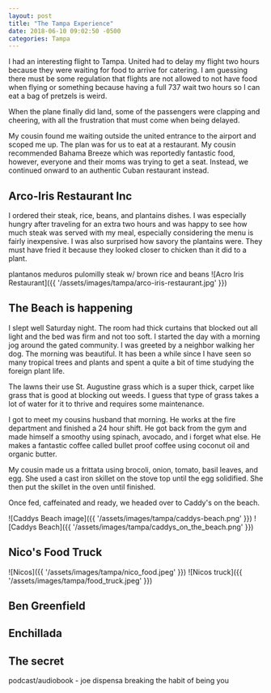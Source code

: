 ```yaml
---
layout: post
title: "The Tampa Experience"
date: 2018-06-10 09:02:50 -0500
categories: Tampa
---
```

I had an interesting flight to Tampa. United had to delay my flight two hours because they were waiting for food to arrive for catering. I am guessing there must be some regulation that flights are not allowed to not have food when flying or something because having a full 737 wait two hours so I can eat a bag of pretzels is weird. 

When the plane finally did land, some of the passengers were clapping and cheering, with all the frustration that must come when being delayed.

My cousin found me waiting outside the united entrance to the airport and scoped me up. The plan was for us to eat at a restaurant. My cousin recommended Bahama Breeze which was reportedly fantastic food, however, everyone and their moms was trying to get a seat. Instead, we continued onward to an authentic Cuban restaurant instead.
 
## Arco-Iris Restaurant Inc
I ordered their steak, rice, beans, and plantains dishes. I was especially hungry after traveling for an extra two hours and was happy to see how much steak was served with my meal, especially considering the menu is fairly inexpensive. I was also surprised how savory the plantains were. They must have fried it because they looked closer to chicken than it did to a plant.
 
plantanos meduros
pulomilly steak w/ brown rice and beans
![Acro Iris Restaurant]({{ '/assets/images/tampa/arco-iris-restaurant.jpg' }})

## The Beach is happening
I slept well Saturday night. The room had thick curtains that blocked out all light and the bed was firm and not too soft. I started the day with a morning jog around the gated community. I was greeted by a neighbor walking her dog. The morning was beautiful. It has been a while since I have seen so many tropical trees and plants and spent a quite a bit of time studying the foreign plant life. 

The lawns their use St. Augustine grass which is a super thick, carpet like grass that is good at blocking out weeds. I guess that type of grass takes a lot of water for it to thrive and requires some maintenance.

I got to meet my cousins husband that morning. He works at the fire department and finished a 24 hour shift. He got back from the gym and made himself a smoothy using spinach, avocado, and i forget what else. He makes a fantastic coffee called bullet proof coffee using coconut oil and organic butter. 

My cousin made us a frittata using brocoli, onion, tomato, basil leaves, and egg. She used a cast iron skillet on the stove top until the egg solidified. She then put the skillet in the oven until finished.

Once fed, caffeinated and ready, we headed over to Caddy's on the beach. 

![Caddys Beach image]({{ '/assets/images/tampa/caddys-beach.png' }})
![Caddys Beach]({{ '/assets/images/tampa/caddys_on_the_beach.png' }})

## Nico's Food Truck
![Nicos]({{ '/assets/images/tampa/nico_food.jpeg' }})
![Nicos truck]({{ '/assets/images/tampa/food_truck.jpeg' }})
## Ben Greenfield


## Enchillada 


## The secret
podcast/audiobook - joe dispensa breaking the habit of being you
